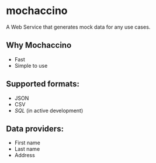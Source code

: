 # mochaccino

A Web Service that generates mock data for any use cases.

## Why Mochaccino
- Fast
- Simple to use

## Supported formats:
- JSON
- CSV
- *SQL* (in active development)

## Data providers:

- First name
- Last name
- Address
